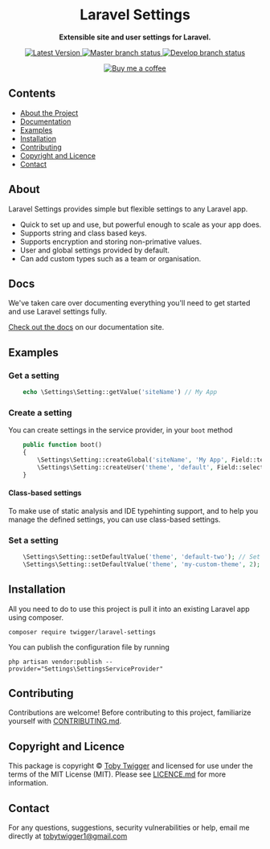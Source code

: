 <h1 align="center">Laravel Settings</h1>

<p align="center">
    <strong>Extensible site and user settings for Laravel.</strong>
</p>

<p align="center">
    <a href="https://github.com/tobytwigger/laravel-settings/releases">
        <img src="https://img.shields.io/github/v/release/tobytwigger/laravel-settings?label=Latest%20Version&sort=semver&style=plastic" alt="Latest Version">
    </a>
    <a href="https://github.com/tobytwigger/laravel-settings/tree/master">
        <img src="https://img.shields.io/github/workflow/status/tobytwigger/laravel-settings/build-status/master?label=release%20status&style=plastic" alt="Master branch status">
    </a>
    <a href="https://github.com/tobytwigger/laravel-settings/tree/develop">
        <img src="https://img.shields.io/github/workflow/status/tobytwigger/laravel-settings/build-status/develop?label=dev%20status&style=plastic" alt="Develop branch status">
    </a>
</p>

<p align="center">
    <a href="http://buymeacoffee.com/translate">
        <img src="https://www.buymeacoffee.com/assets/img/custom_images/orange_img.png" alt="Buy me a coffee">
    </a>
</p>


## Contents

* [About the Project](#about)
* [Documentation](#docs)
* [Examples](#examples)
* [Installation](#installation)
* [Contributing](#contributing)
* [Copyright and Licence](#copyright-and-licence)
* [Contact](#contact)

## About

Laravel Settings provides simple but flexible settings to any Laravel app.

- Quick to set up and use, but powerful enough to scale as your app does.
- Supports string and class based keys.
- Supports encryption and storing non-primative values.
- User and global settings provided by default.
- Can add custom types such as a team or organisation.

## Docs

We've taken care over documenting everything you'll need to get started and use Laravel settings fully.

[Check out the docs](https://tobytwigger.github.io/laravel-settings) on our documentation site.

[comment]: <> (To build them locally, you'll need to have ruby &#40;we'd recommend using rbenv&#41; and the gem bundler &#40;https://bundler.io/&#41; installed. Run `bundle install && bundle exec jekyll serve` in the docs folder.)

## Examples

### Get a setting

```php
    echo \Settings\Setting::getValue('siteName') // My App
```

### Create a setting

You can create settings in the service provider, in your `boot` method

```php
    public function boot()
    {
        \Settings\Setting::createGlobal('siteName', 'My App', Field::text('siteName')->setValue('My App')->setLabel('The name of the site'));
        \Settings\Setting::createUser('theme', 'default', Field::select('theme')->setValue('default')->setLabel('The theme to use')->withOption('default', 'Default'));
    }
```

#### Class-based settings

To make use of static analysis and IDE typehinting support, and to help you manage the defined settings, you can use class-based settings.

### Set a setting

```php
    \Settings\Setting::setDefaultValue('theme', 'default-two'); // Set the default theme for users
    \Settings\Setting::setDefaultValue('theme', 'my-custom-theme', 2); // User with an ID of `2` sets their own value.
```

## Installation

All you need to do to use this project is pull it into an existing Laravel app using composer.

```console
composer require twigger/laravel-settings
```

You can publish the configuration file by running
```console
php artisan vendor:publish --provider="Settings\SettingsServiceProvider"
```


## Contributing

Contributions are welcome! Before contributing to this project, familiarize
yourself with [CONTRIBUTING.md](CONTRIBUTING.md).

## Copyright and Licence

This package is copyright © [Toby Twigger](https://github.com/tobytwigger)
and licensed for use under the terms of the MIT License (MIT). Please see
[LICENCE.md](LICENCE.md) for more information.

## Contact

For any questions, suggestions, security vulnerabilities or help, email me directly at [tobytwigger1@gmail.com](mailto:tobytwigger1@gmail.com)
